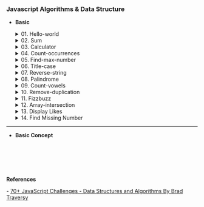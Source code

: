 ### Javascript Algorithms & Data Structure

-   <b>Basic</b>
    <details>
        <summary>01. Hello-world</summary>
          <p> &nbsp;&nbsp; Q: Write a function called `helloWorld` that returns a string of 'Hello World!'.</p>
          <br>
    </details>

    <details>
        <summary>02. Sum</summary>
          <p> &nbsp;&nbsp; Q: Write a function called getSum that takes in two numbers and returns the sum of those two numbers.</p>
          <br>
    </details>

    <details>
        <summary>03. Calculator</summary>
          <p> &nbsp;&nbsp; Q: Write a function called calculator that takes in 2 numbers and an operator and returns the result of the calculation.</p>
          <br>
    </details>

    <details>
        <summary>04. Count-occurrences</summary>
          <p> &nbsp;&nbsp; Q: Write a function called countOccurrences() that takes in a string and a character and returns the number of occurrences of that character in the string.</p>
          <br>
    </details>

    <details>
        <summary>05. Find-max-number</summary>
          <p> &nbsp;&nbsp; Q: Write a function called findMaxNumber that takes in an array of numbers and returns the largest number in the array.</p>
          <br>
    </details>

    <details>
        <summary>06. Title-case</summary>
          <p> &nbsp;&nbsp; Q: Write a function called titleCase that takes in a string and returns the string with the first letter of each word capitalized.</p>
          <br>
    </details>

    <details>
        <summary> 07. Reverse-string </summary>
          <p> &nbsp;&nbsp; Q: Write a function called `reverseString` that takes in a string and returns the reverse of that string.</p>
          <br>
    </details>

    <details>
        <summary>08. Palindrome</summary>
          <p> &nbsp;&nbsp; Q: Write a function called isPalindrome that takes in a string and returns true if the string is a palindrome and false if it is not.</p>
          <br>
    </details>

    <details>
        <summary>09. Count-vowels</summary>
          <p> &nbsp;&nbsp; Q: Write a function called countVowels that takes in a string and returns the number of vowels in the string.</p>
          <br>
    </details>

    <details>
        <summary>10. Remove-duplication</summary>
          <p> &nbsp;&nbsp;&nbsp; Q: Write a function called removeDuplicates that takes in an array and returns a new array with duplicates removed.</p>
          <br>
    </details>

    <details>
        <summary>11. Fizzbuzz</summary>
          <p> &nbsp;&nbsp;&nbsp; Q: write a function called fizzBuzzArray that takes in a number and returns an array. The array should contain all the numbers from 1 to the number passed in. However, if the number is divisible by 3, you should replace the number with "Fizz". If the number is divisible by 5, you should replace the number with "Buzz". If the number is divisible by both 3 and 5, you should replace the number with "FizzBuzz". <a href="1.basic/11.fizzbuzz.js" target="_blank"> [🚀 View Result] </a></p>
          <br>
    </details>

    <details>
        <summary>12. Array-intersection</summary>
          <p> &nbsp;&nbsp;&nbsp; Q: Write a function called arrayIntersection that takes in two arrays and returns an array containing the intersection of the two input arrays (i.e., the common elements that appear in both arrays). <a href="1.basic/12.array-intersection.js" target="_blank"> [🚀 View Result] </a></p>
          <br>
    </details>

    <details>
        <summary>13. Display Likes</summary>
          <p> &nbsp;&nbsp;&nbsp; Q: Write a function called displayLikes that takes in an array of names and returns a string of who likes the post.</p>
          <p>&nbsp;&nbsp;&nbsp; The function should return a string formatted as follows:</p>
          <p>&nbsp;&nbsp;&nbsp; If no one likes it, it should return 'no one likes this'</p>
          <p>&nbsp;&nbsp;&nbsp; If one person likes it, it should return '{name} likes this'</p>
          <p>&nbsp;&nbsp;&nbsp; If two people like it, it should return '{name1} and {name2} like this'</p>
          <p>&nbsp;&nbsp;&nbsp; If three people like it, it should return '{name1}, {name2} and {name3} like this'</p>
          <p>&nbsp;&nbsp;&nbsp; If more than three people like it, it should return '{name1}, {name2} and {x} others like this'.</p>  
          <a href="1.basic/13.display-likes.js" target="_blank"> &nbsp;&nbsp;&nbsp; [🚀 View Result] </a>
          <br>
    </details>

    <details>
        <summary>14. Find Missing Number</summary>
          <p> &nbsp;&nbsp;&nbsp; Q: Write a function called findMissingNumber that takes in an array of unique numbers from 1 to n (inclusive), where one number is missing. It should return the missing number. <a href="1.basic/14.find-missing-number.js" target="_blank"> [🚀 View Result] </a></p>
          <br>
    </details>

---

-   <b>Basic Concept</b>
    <br>
    <br>
    <br>
    <br>
    <br>
    <br>

<p><b>References</b></p>
- <a href="https://learning.oreilly.com/course/70-javascript-challenges/9781835468814/">70+ JavaScript Challenges - Data Structures and Algorithms By Brad Traversy</a>

